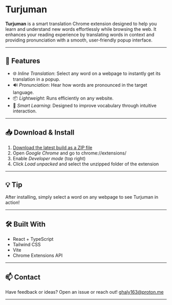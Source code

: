 # Turjuman

**Turjuman** is a smart translation Chrome extension designed to help you learn and understand new words effortlessly while browsing the web. It enhances your reading experience by translating words in context and providing pronunciation with a smooth, user-friendly popup interface.

---

## 🚀 Features

- 🌐 _Inline Translation_: Select any word on a webpage to instantly get its translation in a popup.
- 🔊 _Pronunciation_: Hear how words are pronounced in the target language.
- 📦 _Lightweight_: Runs efficiently on any website.
- 🧠 _Smart Learning_: Designed to improve vocabulary through intuitive interaction.

---

## 📥 Download & Install

1. [Download the latest build as a ZIP file](https://github.com/MohammedGhaly/turjuman-chrome-extension/releases/latest/download/Turjuman-Extension.zip)
2. Open _Google Chrome_ and go to chrome://extensions/
3. Enable _Developer mode_ (top right)
4. Click _Load unpacked_ and select the unzipped folder of the extension

---

## 💡 Tip

After installing, simply select a word on any webpage to see Turjuman in action!

---

## 🛠 Built With

- React + TypeScript
- Tailwind CSS
- Vite
- Chrome Extensions API

---

## 📫 Contact

Have feedback or ideas? Open an issue or reach out!
[ghaly163@proton.me](ghaly163@proton.me)

---
